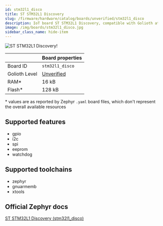 ```yaml
---
id: stm32l1_disco
title: ST STM32L1 Discovery
slug: /firmware/hardware/catalog/boards/unverified/stm32l1_disco
description: IoT board ST STM32L1 Discovery, compatible with Golioth at unverified level.
image: /img/boards/stm32l1_disco.jpg
sidebar_class_name: hide-item
---
```


[//]: # (This is an auto-generated file, do not edit! Changes to it will be lost upon re-generation)

![ST STM32L1 Discovery!](/img/boards/stm32l1_disco.jpg "ST STM32L1 Discovery")

|                | Board properties     |
| -------------  | -------------------- |
| Board ID       | `stm32l1_disco` |
| Golioth Level  | [Unverified](/firmware/hardware#unverified-boards) |
| RAM*           | 16 kB |
| Flash*         | 128 kB |

\* values are as reported by Zephyr `.yaml` board files, which don't represent the overall available resources



## Supported features

* gpio
* i2c
* spi
* eeprom
* watchdog

## Supported toolchains

* zephyr
* gnuarmemb
* xtools

## Official Zephyr docs

[ST STM32L1 Discovery (stm32l1_disco)](https://docs.zephyrproject.org/latest/boards/st/stm32l1_disco/doc/index.html)
